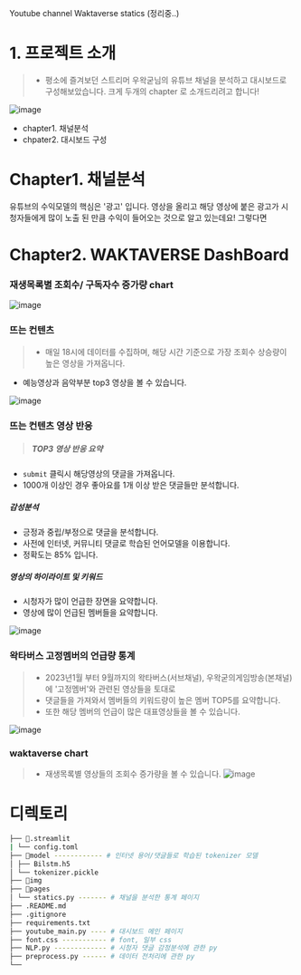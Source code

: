 Youtube channel Waktaverse statics (정리중..)


# 1. 프로젝트 소개 
> * 평소에 즐겨보던 스트리머 우왁굳님의 유튜브 채널을 분석하고 대시보드로 구성해보았습니다. 크게 두개의 chapter 로 소개드리려고 합니다!

![image](https://github.com/KGochae/Waktaverse/assets/86241587/1d6c01d0-b1ea-4e05-ba0d-940f707fb5bd)


 * chapter1. 채널분석 
 * chpater2. 대시보드 구성

# Chapter1. 채널분석
 유튜브의 수익모델의 핵심은 '광고' 입니다. 영상을 올리고 해당 영상에 붙은 광고가 시청자들에게 많이 노출 된 만큼 수익이 들어오는 것으로 알고 있는데요!
 그렇다면 


# Chapter2. WAKTAVERSE DashBoard

### 재생목록별 조회수/ 구독자수 증가량 chart

![image](https://github.com/KGochae/Waktaverse/assets/86241587/7dfd978c-ca93-4c82-a390-63199ecead77)


### 뜨는 컨텐츠

> * 매일 18시에 데이터를 수집하며, 해당 시간 기준으로 가장 조회수 상승량이 높은 영상을 가져옵니다.
  * 예능영상과 음악부분 top3 영상을 볼 수 있습니다.

![image](https://github.com/KGochae/Waktaverse/assets/86241587/ff1167d9-3001-41e3-8d65-7b0b75667935)

### 뜨는 컨텐츠 영상 반응
> ##### TOP3 영상 반응 요약  
  * `submit` 클릭시 해당영상의 댓글을 가져옵니다. 
  *  1000개 이상인 경우 좋아요를 1개 이상 받은 댓글들만 분석합니다.
  ##### 감성분석
  * 긍정과 중립/부정으로 댓글을 분석합니다. 
  * 사전에 인터넷, 커뮤니티 댓글로 학습된 언어모델을 이용합니다.
  * 정확도는 85% 입니다. 
  ##### 영상의 하이라이트 및 키워드
  * 시청자가 많이 언급한 장면을 요약합니다.
  * 영상에 많이 언급된 멤버들을 요약합니다.

![image](https://github.com/KGochae/Waktaverse/assets/86241587/97890ce1-88d0-4e81-88ef-09423db7d38a)

### 왁타버스 고정멤버의 언급량 통계
> * 2023년1월 부터 9월까지의 왁타버스(서브채널), 우왁굳의게임방송(본채널) 에 '고정멤버'와 관련된 영상들을 토대로
> * 댓글들을 가져와서 멤버들의 키워드량이 높은 멤버 TOP5를 요약합니다.
> * 또한 해당 멤버의 언급이 많은 대표영상들을 볼 수 있습니다.

![image](https://github.com/KGochae/Waktaverse/assets/86241587/7cb32df6-6cdf-4f62-9663-88e7096ab52e)

### waktaverse chart
> * 재생목록별 영상들의 조회수 증가량을 볼 수 있습니다.
![image](https://github.com/KGochae/Waktaverse/assets/86241587/ac719107-3761-4724-9a09-dede51a737c1)


#  디렉토리 

```bash
├── 📁.streamlit
| └── config.toml 
├── 📁model ------------ # 인터넷 용어/댓글들로 학습된 tokenizer 모델  
│ ├── Bilstm.h5
│ └── tokenizer.pickle 
├── 📁img
├── 📁pages
│ └── statics.py ------- # 채널을 분석한 통계 페이지
├── .README.md
├── .gitignore
├── requirements.txt
├── youtube_main.py ---- # 대시보드 메인 페이지 
├── font.css ----------- # font, 일부 css 
├── NLP.py ------------- # 시청자 댓글 감정분석에 관한 py 
├── preprocess.py ------ # 데이터 전처리에 관한 py
└──
```
